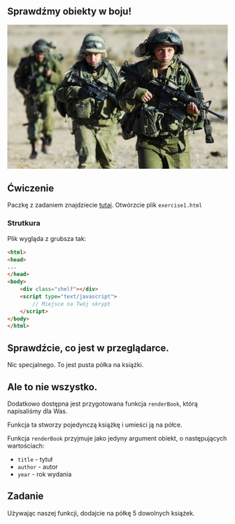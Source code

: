 ## Sprawdźmy obiekty w boju!
![Zdjęcie w domenie publicznej. Autorem jest Tech. Sgt. Keith Brown](./img/army.jpg)

## Ćwiczenie
Paczkę z zadaniem znajdziecie [tutaj](./exercise.zip). Otwórzcie plik `exercise1.html`
### Strutkura
Plik wygląda z grubsza tak:
```html
<html>
<head>
...
</head>
<body>
    <div class="shelf"></div>
    <script type="text/javascript">
        // Miejsce na Twój skrypt
    </script>
</body>
</html>
```

## Sprawdźcie, co jest w przeglądarce.
Nic specjalnego.
To jest pusta półka na książki.

## Ale to nie wszystko.
Dodatkowo dostępna jest przygotowana funkcja `renderBook`, którą napisaliśmy dla Was.

Funkcja ta stworzy pojedynczą książkę i umieści ją na półce.

Funkcja `renderBook` przyjmuje jako jedyny argument obiekt, o następujących wartościach:
- `title` - tytuł
- `author` - autor
- `year` - rok wydania

## Zadanie
Używając naszej funkcji, dodajcie na półkę 5 dowolnych książek.
